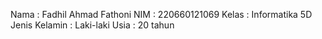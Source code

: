 Nama : Fadhil Ahmad Fathoni
NIM : 220660121069
Kelas : Informatika 5D
Jenis Kelamin : Laki-laki
Usia : 20 tahun 